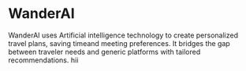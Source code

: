 # WanderAI
WanderAI uses Artificial intelligence technology to create personalized travel plans, saving timeand meeting preferences. It bridges the gap between traveler needs and generic platforms with tailored recommendations.
hii
